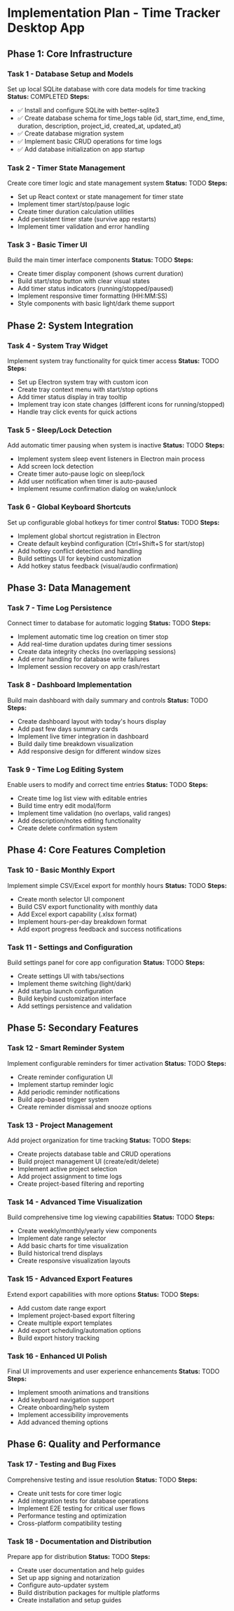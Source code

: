 # Implementation Plan - Time Tracker Desktop App

## Phase 1: Core Infrastructure

### Task 1 - Database Setup and Models
Set up local SQLite database with core data models for time tracking
**Status:** COMPLETED
**Steps:**
- ✅ Install and configure SQLite with better-sqlite3
- ✅ Create database schema for time_logs table (id, start_time, end_time, duration, description, project_id, created_at, updated_at)
- ✅ Create database migration system
- ✅ Implement basic CRUD operations for time logs
- ✅ Add database initialization on app startup

### Task 2 - Timer State Management
Create core timer logic and state management system
**Status:** TODO
**Steps:**
- Set up React context or state management for timer state
- Implement timer start/stop/pause logic
- Create timer duration calculation utilities
- Add persistent timer state (survive app restarts)
- Implement timer validation and error handling

### Task 3 - Basic Timer UI
Build the main timer interface components
**Status:** TODO
**Steps:**
- Create timer display component (shows current duration)
- Build start/stop button with clear visual states
- Add timer status indicators (running/stopped/paused)
- Implement responsive timer formatting (HH:MM:SS)
- Style components with basic light/dark theme support

## Phase 2: System Integration

### Task 4 - System Tray Widget
Implement system tray functionality for quick timer access
**Status:** TODO
**Steps:**
- Set up Electron system tray with custom icon
- Create tray context menu with start/stop options
- Add timer status display in tray tooltip
- Implement tray icon state changes (different icons for running/stopped)
- Handle tray click events for quick actions

### Task 5 - Sleep/Lock Detection
Add automatic timer pausing when system is inactive
**Status:** TODO
**Steps:**
- Implement system sleep event listeners in Electron main process
- Add screen lock detection
- Create timer auto-pause logic on sleep/lock
- Add user notification when timer is auto-paused
- Implement resume confirmation dialog on wake/unlock

### Task 6 - Global Keyboard Shortcuts
Set up configurable global hotkeys for timer control
**Status:** TODO
**Steps:**
- Implement global shortcut registration in Electron
- Create default keybind configuration (Ctrl+Shift+S for start/stop)
- Add hotkey conflict detection and handling
- Build settings UI for keybind customization
- Add hotkey status feedback (visual/audio confirmation)

## Phase 3: Data Management

### Task 7 - Time Log Persistence
Connect timer to database for automatic logging
**Status:** TODO
**Steps:**
- Implement automatic time log creation on timer stop
- Add real-time duration updates during timer sessions
- Create data integrity checks (no overlapping sessions)
- Add error handling for database write failures
- Implement session recovery on app crash/restart

### Task 8 - Dashboard Implementation
Build main dashboard with daily summary and controls
**Status:** TODO
**Steps:**
- Create dashboard layout with today's hours display
- Add past few days summary cards
- Implement live timer integration in dashboard
- Build daily time breakdown visualization
- Add responsive design for different window sizes

### Task 9 - Time Log Editing System
Enable users to modify and correct time entries
**Status:** TODO
**Steps:**
- Create time log list view with editable entries
- Build time entry edit modal/form
- Implement time validation (no overlaps, valid ranges)
- Add description/notes editing functionality
- Create delete confirmation system

## Phase 4: Core Features Completion

### Task 10 - Basic Monthly Export
Implement simple CSV/Excel export for monthly hours
**Status:** TODO
**Steps:**
- Create month selector UI component
- Build CSV export functionality with monthly data
- Add Excel export capability (.xlsx format)
- Implement hours-per-day breakdown format
- Add export progress feedback and success notifications

### Task 11 - Settings and Configuration
Build settings panel for core app configuration
**Status:** TODO
**Steps:**
- Create settings UI with tabs/sections
- Implement theme switching (light/dark)
- Add startup launch configuration
- Build keybind customization interface
- Add settings persistence and validation

## Phase 5: Secondary Features

### Task 12 - Smart Reminder System
Implement configurable reminders for timer activation
**Status:** TODO
**Steps:**
- Create reminder configuration UI
- Implement startup reminder logic
- Add periodic reminder notifications
- Build app-based trigger system
- Create reminder dismissal and snooze options

### Task 13 - Project Management
Add project organization for time tracking
**Status:** TODO
**Steps:**
- Create projects database table and CRUD operations
- Build project management UI (create/edit/delete)
- Implement active project selection
- Add project assignment to time logs
- Create project-based filtering and reporting

### Task 14 - Advanced Time Visualization
Build comprehensive time log viewing capabilities
**Status:** TODO
**Steps:**
- Create weekly/monthly/yearly view components
- Implement date range selector
- Add basic charts for time visualization
- Build historical trend displays
- Create responsive visualization layouts

### Task 15 - Advanced Export Features
Extend export capabilities with more options
**Status:** TODO
**Steps:**
- Add custom date range export
- Implement project-based export filtering
- Create multiple export templates
- Add export scheduling/automation options
- Build export history tracking

### Task 16 - Enhanced UI Polish
Final UI improvements and user experience enhancements
**Status:** TODO
**Steps:**
- Implement smooth animations and transitions
- Add keyboard navigation support
- Create onboarding/help system
- Implement accessibility improvements
- Add advanced theming options

## Phase 6: Quality and Performance

### Task 17 - Testing and Bug Fixes
Comprehensive testing and issue resolution
**Status:** TODO
**Steps:**
- Create unit tests for core timer logic
- Add integration tests for database operations
- Implement E2E testing for critical user flows
- Performance testing and optimization
- Cross-platform compatibility testing

### Task 18 - Documentation and Distribution
Prepare app for distribution
**Status:** TODO
**Steps:**
- Create user documentation and help guides
- Set up app signing and notarization
- Configure auto-updater system
- Build distribution packages for multiple platforms
- Create installation and setup guides